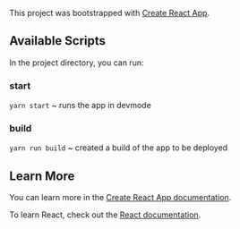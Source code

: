 This project was bootstrapped with [Create React App](https://github.com/facebook/create-react-app).

## Available Scripts

In the project directory, you can run:

### start

`yarn start` ~ runs the app in devmode

### build

`yarn run build` ~ created a build of the app to be deployed

## Learn More

You can learn more in the [Create React App documentation](https://facebook.github.io/create-react-app/docs/getting-started).

To learn React, check out the [React documentation](https://reactjs.org/).
